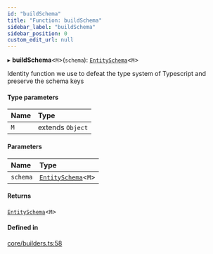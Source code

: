```yaml
---
id: "buildSchema"
title: "Function: buildSchema"
sidebar_label: "buildSchema"
sidebar_position: 0
custom_edit_url: null
---
```


▸ **buildSchema**<`M`\>(`schema`): [`EntitySchema`](../interfaces/EntitySchema)<`M`\>

Identity function we use to defeat the type system of Typescript and preserve
the schema keys

#### Type parameters

| Name | Type |
| :------ | :------ |
| `M` | extends `Object` |

#### Parameters

| Name | Type |
| :------ | :------ |
| `schema` | [`EntitySchema`](../interfaces/EntitySchema)<`M`\> |

#### Returns

[`EntitySchema`](../interfaces/EntitySchema)<`M`\>

#### Defined in

[core/builders.ts:58](https://github.com/Camberi/firecms/blob/2d60fba/src/core/builders.ts#L58)
